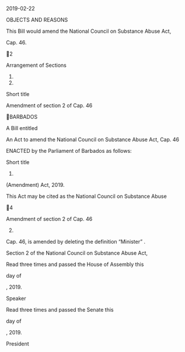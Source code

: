 2019-02-22

OBJECTS AND REASONS

This  Bill  would  amend  the  National  Council  on  Substance  Abuse  Act,

Cap. 46.

2

Arrangement of Sections

1.

2.

Short title

Amendment of section 2 of Cap. 46

BARBADOS

A Bill entitled

An Act to amend the National Council on Substance Abuse Act, Cap. 46

ENACTED by the Parliament of Barbados as follows:

Short title

1.
(Amendment) Act, 2019.

This Act may be cited as the National Council on Substance Abuse

4

Amendment of section 2 of Cap. 46

2.
Cap. 46, is amended by deleting the definition “Minister” .

Section  2  of  the  National  Council  on  Substance  Abuse  Act,

Read three times and passed the House of Assembly this

day of

, 2019.

Speaker

Read three times and passed the Senate this

day of

, 2019.

President

